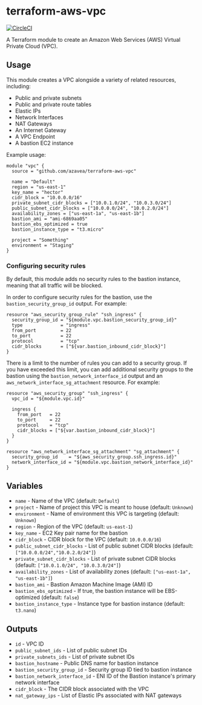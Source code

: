 # terraform-aws-vpc

[![CircleCI](https://circleci.com/gh/azavea/terraform-aws-vpc.svg?style=svg)](https://circleci.com/gh/azavea/terraform-aws-vpc)

A Terraform module to create an Amazon Web Services (AWS) Virtual Private Cloud (VPC).

## Usage

This module creates a VPC alongside a variety of related resources, including:

- Public and private subnets
- Public and private route tables
- Elastic IPs
- Network Interfaces
- NAT Gateways
- An Internet Gateway
- A VPC Endpoint
- A bastion EC2 instance

Example usage:

```hcl
module "vpc" {
  source = "github.com/azavea/terraform-aws-vpc"

  name = "Default"
  region = "us-east-1"
  key_name = "hector"
  cidr_block = "10.0.0.0/16"
  private_subnet_cidr_blocks = ["10.0.1.0/24", "10.0.3.0/24"]
  public_subnet_cidr_blocks = ["10.0.0.0/24", "10.0.2.0/24"]
  availability_zones = ["us-east-1a", "us-east-1b"]
  bastion_ami = "ami-6869aa05"
  bastion_ebs_optimized = true
  bastion_instance_type = "t3.micro"

  project = "Something"
  environment = "Staging"
}
```

### Configuring security rules

By default, this module adds no security rules to the bastion instance, meaning
that all traffic will be blocked.

In order to configure security rules for the bastion, use the
`bastion_security_group_id` output. For example:

```hcl
resource "aws_security_group_rule" "ssh_ingress" {
  security_group_id = "${module.vpc.bastion_security_group_id}"
  type              = "ingress"
  from_port         = 22
  to_port           = 22
  protocol          = "tcp"
  cidr_blocks       = ["${var.bastion_inbound_cidr_block}"]
}
```

There is a limit to the number of rules you can add to a security group. If you
have exceeded this limit, you can add additional security groups to the bastion
using the `bastion_network_interface_id` output and an
`aws_network_interface_sg_attachment` resource. For example:

```hcl
resource "aws_security_group" "ssh_ingress" {
  vpc_id = "${module.vpc.id}"

  ingress {
    from_port   = 22
    to_port     = 22
    protocol    = "tcp"
    cidr_blocks = ["${var.bastion_inbound_cidr_block}"]
  }
}

resource "aws_network_interface_sg_attachment" "sg_attachment" {
  security_group_id    = "${aws_security_group.ssh_ingress.id}"
  network_interface_id = "${module.vpc.bastion_network_interface_id}"
}
```

## Variables

- `name` - Name of the VPC (default: `Default`)
- `project` - Name of project this VPC is meant to house (default: `Unknown`)
- `environment` - Name of environment this VPC is targeting (default: `Unknown`)
- `region` - Region of the VPC (default: `us-east-1`)
- `key_name` - EC2 Key pair name for the bastion
- `cidr_block` - CIDR block for the VPC (default: `10.0.0.0/16`)
- `public_subnet_cidr_blocks` - List of public subnet CIDR blocks (default: `["10.0.0.0/24","10.0.2.0/24"]`)
- `private_subnet_cidr_blocks` - List of private subnet CIDR blocks (default: `["10.0.1.0/24", "10.0.3.0/24"]`)
- `availability_zones` - List of availability zones (default: `["us-east-1a", "us-east-1b"]`)
- `bastion_ami` - Bastion Amazon Machine Image (AMI) ID
- `bastion_ebs_optimized` - If true, the bastion instance will be EBS-optimized (default: `false`)
- `bastion_instance_type` - Instance type for bastion instance (default: `t3.nano`)

## Outputs

- `id` - VPC ID
- `public_subnet_ids` - List of public subnet IDs
- `private_subnets_ids` - List of private subnet IDs
- `bastion_hostname` - Public DNS name for bastion instance
- `bastion_security_group_id` - Security group ID tied to bastion instance
- `bastion_network_interface_id` - ENI ID of the Bastion instance's primary network interface
- `cidr_block` - The CIDR block associated with the VPC
- `nat_gateway_ips` - List of Elastic IPs associated with NAT gateways
